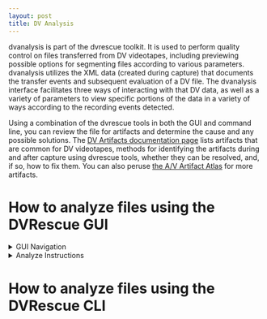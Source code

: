 ```yaml
---
layout: post
title: DV Analysis
---
```


dvanalysis is part of the dvrescue toolkit. It is used to perform quality control on files transferred from DV videotapes, including previewing possible options for segmenting files according to various parameters. dvanalysis utilizes the XML data (created during capture) that documents the transfer events and subsequent evaluation of a DV file. The dvanalysis interface facilitates three ways of interacting with that DV data, as well as a variety of parameters to view specific portions of the data in a variety of ways according to the recording events detected.

Using a combination of the dvrescue tools in both the GUI and command line, you can review the file for artifacts and determine the cause and any possible solutions. The <a href="{{ site.baseurl }}/sections/artifacts.html" target="blank">DV Artifacts documentation page</a> lists artifacts that are common for DV videotapes, methods for identifying the artifacts during and after capture using dvrescue tools, whether they can be resolved, and, if so, how to fix them. You can also peruse <a href="https://www.avartifactatlas.com/" target="blank">the A/V Artifact Atlas</a> for more artifacts.

# How to analyze files using the DVRescue GUI

<details markdown=1>
  <summary markdown="span">GUI Navigation</summary>

## GUI Navigation

![dvanalysis_02](https://mipops.github.io/dvrescue/images/dvanalysis_02.png)

### Viewer

The viewer works similarly to any other playback tool, such as ffplay. You can play, pause, skip forward or backward in the video, as well as toggle a subtitle track on and off. Using the dvplay filters enables the user to view issues present in the file such as missing blocks and frames, as well as artifacts including headclogs, scratches and dropouts. 

### Timeline Graphs

These graph views plot the frames throughout the video file. There is one interface for video and a separate one, below, for audio. They depict the timeline of a DV file and show the rate of video and audio error concealment over that timeline along with recording events such as start and stop markers and jumps in timecodes.

If there are more than 100 frames with errors, the graph will only depict the first 100, to avoid crashing the program.

![dvanalysis_03](https://mipops.github.io/dvrescue/images/dvanalysis_03.png)

Below the graphs you can zoom in and out to focus on certain parts of the timeline.

### Frame Table

The table view contains a complete list of interesting frames. By “interesting” we mean that the frame either contains an error, a record marker, or a recording setting change that has occurred.

It lists the frame number, out of all of the frames in the entire video. It also lists the timestamp and timecode, along with an icon showing why the frame was interesting. See the Icon Key below. To the far right, it shows the percentage of the video that had an error, if any.

The frame number on the far left is a link. Clicking it opens the dvloupe pop-up screen (see below). Clicking any other part of the row will cause the video viewer to jump to that point in the video.

#### Icon Key

In the table, a variety of icons will appear next to frames to flag various errors, markers and changes for the user. Below is a list of the icons, with corresponding images and descriptions.

[![dvanalysis_04](https://mipops.github.io/dvrescue/images/dvanalysis_04.png){:width="300px"}]

- **substantial change:** this icon will appear next to a frame marking a significant change in recording settings such as aspect ratio or audio rate change. Consider using these as potential ways to package your file to accommodate a variety of playback settings. 
- **repeat frame:** a frame is a repeat of the one prior to or after it. 
- **non-continuous jump:** a jump/break in the timecode occurred
  - **ahead:** a break in the recording time occurred, with the flagged non-continuous part starting after the previous continuous content of the tape. 
  - **back:**  a break in the recording occurred, with the flagged non-continuous part starting prior the previous continuous content of the tape.
 
[![dvanalysis_05](https://mipops.github.io/dvrescue/images/dvanalysis_05.png){:width="300px"}]

- **Record markers:** flags indicating the beginning or end of a recording. Some camcorders use both stop and start flags, but most use one or the other. This can be helpful for finding the beginning or end of segments that were recorded separately. It can also help with packaging, if you prefer the segments of content in separate files.

[![dvanalysis_06](https://mipops.github.io/dvrescue/images/dvanalysis_06.png){:width="300px"}]

- **Closed caption flags:** if closed caption tracks are present in the DV file data, these will appear next to the associated frames in the table list. If there are errors in the caption track, it will be red. If the caption track is fine, they will be gray.

### dvloupe

If you click on a frame listed in the Frame Table, a separate preview window will open with the dvloupe viewer. dvloupe will show the frame without any error concealment. All of the errors in the frame are highlighted yellow to make them easy to see.

dvloupe also shows you all of the bits of the DV stream in a hexadecimal view. These bits are color-coded for ease of reading.you can read about dvloupe in more detail in <href="https://mipops.tumblr.com/post/625667299610853376/dvrescue-workshop-1-dvpackager-and-dvloupe" target=
blank">this MIPoPS blog post</a>.

### File List

Here, all of the files you have loaded into dvanalysis are listed. Each file is summarized with basic information such as size, frame count, and first and last timecodes. You can switch between files or remove files from dvanalysis with the X. 

### Segmenting Rules

Instead of seeing the file list, you can toggle to the Segment tab in the same corner of the interface. This is a section for breaking up a single video into parts based on the presence of specific markers.

![dvanalysis_07](https://mipops.github.io/dvrescue/images/dvanalysis_07.png)

- **Record start markers:** flags indicating the beginning of a recording.<br />
  This can be helpful for finding the beginning or end of segments that were recorded separately. It can also help with packaging, if you prefer the segments of content in separate files. Some camcorders use both start and stop markers, but most only use one or the other. 
- **Record stop markers:** flags indicating the end of a recording.<br />
  This can be helpful for finding the beginning or end of segments that were recorded separately. It can also help with packaging, if you prefer the segments of content in separate files. Some camcorders use both start and stop markers, but most only use one or the other. 
- **Record time break:** a break in the recording time for a tape.<br />
  This can also help to separate different content into segments.
- **Timecode break:** a break in the timecode for a recording.<br />
  Some creators used different timecodes to mark different scenes or portions of content for footage included in a final project.
- **Audio rate changes:** the rate the audio was recorded at changed, either by the frequency, or the number of channels, or both.<br />
  Audio rate changes can affect the way players handle the audio. The result might be that audio after a change sounds faster or slower. It might also cause audio to be missing for a portion of the file. Segmenting and packaging by audio rate changes is advised in these cases to ensure accurate playback of the audio for all of the content on a tape.
- **Aspect ratio changes:** the aspect ratio changes from 4/3 to 16/9 (or 16/9 to 4/3).<br />
  Similarly to audio rate changes, players cannot always adapt to accommodate both. Segmenting and packaging by aspect ratio changes (or forcing them all to be the same in the packaged file) is advised in these case to ensure accurate playback for both aspect ratios if both were recorded on a single tape.

Select your desired segmenting rules and click “Apply.” If you do not see a separate list of the segments, hover your cursor over the line below the segmenting rules. When an adjustment icon appears, click, hold and drag the border down to reveal the segment list. Check out this example video.

For more information on segments and how they can be useful, please refer to <a href="{{ site.baseurl }}/sections/packaging.html" target="blank">the dvpackager documentation</a>. Also, please see <a href="https://drive.google.com/file/d/1Y14qcKvuoZug52fMBoOmw2GbzEjt83ig/view?usp=drive_link" target="blank">Andrew Weaver’s breakdown of segmentation suggestions</a>. 

</details>

<details markdown=1>
  <summary markdown="span">Analyze Instructions</summary>

## GUI Analysis

If you just captured a tape, the file will automatically load into the Analysis tab. If you would like to review a different file in dvanalysis, you can either click on the file folder icon with a plus sign, or you can drag a .dv file into the player. dvrescue will then request permission to also write new files to the folder containing your video file.

A spinning pink wheel will appear while the file loads. The more errors contained in a video, the longer the files will take to load. Total running time (TRT) and overall file size are also factors, the greatest effect on loading time is the number of errors. The tool is gathering all of the frames that contain errors and generating the table and graphs, so the more errors present, the longer it will take to generate.

![dvanalysis_01](https://mipops.github.io/dvrescue/images/dvanalysis_01.png)

Once it is finished, it will also have created an .xml file summarizing the video file and its errors. This will be saved to the folder containing the video file, as well as a sub-folder containing image files for all of the frames that contained errors. Keeping this .xml file will make the process of loading the video into dvanalysis in the future, if necessary, nearly instantaneous.

</details>

# How to analyze files using the DVRescue CLI

<br />
